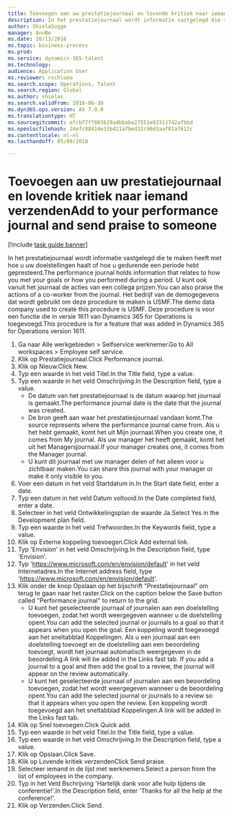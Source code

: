 ```yaml
--- 
title: Toevoegen aan uw prestatiejournaal en lovende kritiek naar iemand verzenden
description: In het prestatiejournaal wordt informatie vastgelegd die te maken heeft met hoe u uw doelstellingen haalt of hoe u gedurende een periode hebt gepresteerd.
author: ShielaSogge
manager: AnnBe
ms.date: 10/13/2016
ms.topic: business-process
ms.prod: 
ms.service: dynamics-365-talent
ms.technology: 
audience: Application User
ms.reviewer: rschloma
ms.search.scope: Operations, Talent
ms.search.region: Global
ms.author: shielas
ms.search.validFrom: 2016-06-30
ms.dyn365.ops.version: AX 7.0.0
ms.translationtype: HT
ms.sourcegitcommit: efcb77ff883b29a4bbaba27551e02311742afbbd
ms.openlocfilehash: 24efc88414e33b421a7bed32c90d3aaf81af612c
ms.contentlocale: nl-nl
ms.lasthandoff: 05/08/2018

---
```

# <a name="add-to-your-performance-journal-and-send-praise-to-someone"></a><span data-ttu-id="5a172-103">Toevoegen aan uw prestatiejournaal en lovende kritiek naar iemand verzenden</span><span class="sxs-lookup"><span data-stu-id="5a172-103">Add to your performance journal and send praise to someone</span></span>

[!include [task guide banner](../../includes/task-guide-banner.md)]

<span data-ttu-id="5a172-104">In het prestatiejournaal wordt informatie vastgelegd die te maken heeft met hoe u uw doelstellingen haalt of hoe u gedurende een periode hebt gepresteerd.</span><span class="sxs-lookup"><span data-stu-id="5a172-104">The performance journal holds information that relates to how you met your goals or how you performed during a period.</span></span> <span data-ttu-id="5a172-105">U kunt ook vanuit het journaal de acties van een collega prijzen.</span><span class="sxs-lookup"><span data-stu-id="5a172-105">You can also praise the actions of a co-worker from the journal.</span></span> <span data-ttu-id="5a172-106">Het bedrijf van de demogegevens dat wordt gebruikt om deze procedure te maken is USMF.</span><span class="sxs-lookup"><span data-stu-id="5a172-106">The demo data company used to create this procedure is USMF.</span></span> <span data-ttu-id="5a172-107">Deze procedure is voor een functie die in versie 1611 van Dynamics 365 for Operations is toegevoegd.</span><span class="sxs-lookup"><span data-stu-id="5a172-107">This procedure is for a feature that was added in Dynamics 365 for Operations version 1611.</span></span>

1. <span data-ttu-id="5a172-108">Ga naar Alle werkgebieden > Selfservice werknemer.</span><span class="sxs-lookup"><span data-stu-id="5a172-108">Go to All workspaces > Employee self service.</span></span>
2. <span data-ttu-id="5a172-109">Klik op Prestatiejournaal.</span><span class="sxs-lookup"><span data-stu-id="5a172-109">Click Performance journal.</span></span>
3. <span data-ttu-id="5a172-110">Klik op Nieuw.</span><span class="sxs-lookup"><span data-stu-id="5a172-110">Click New.</span></span>
4. <span data-ttu-id="5a172-111">Typ een waarde in het veld Titel.</span><span class="sxs-lookup"><span data-stu-id="5a172-111">In the Title field, type a value.</span></span>
5. <span data-ttu-id="5a172-112">Typ een waarde in het veld Omschrijving.</span><span class="sxs-lookup"><span data-stu-id="5a172-112">In the Description field, type a value.</span></span>
    * <span data-ttu-id="5a172-113">De datum van het prestatiejournaal is de datum waarop het journaal is gemaakt.</span><span class="sxs-lookup"><span data-stu-id="5a172-113">The performance journal date is the date that the journal was created.</span></span>  
    * <span data-ttu-id="5a172-114">De bron geeft aan waar het prestatiesjournaal vandaan komt.</span><span class="sxs-lookup"><span data-stu-id="5a172-114">The source represents where the performance journal came from.</span></span> <span data-ttu-id="5a172-115">Als u het hebt gemaakt, komt het uit Mijn journaal.</span><span class="sxs-lookup"><span data-stu-id="5a172-115">When you create one, it comes from My journal.</span></span> <span data-ttu-id="5a172-116">Als uw manager het heeft gemaakt, komt het uit het Managersjournaal.</span><span class="sxs-lookup"><span data-stu-id="5a172-116">If your manager creates one, it comes from the Manager journal.</span></span>  
    * <span data-ttu-id="5a172-117">U kunt dit journaal met uw manager delen of het alleen voor u zichtbaar maken.</span><span class="sxs-lookup"><span data-stu-id="5a172-117">You can share this journal with your manager or make it only visible to you.</span></span>  
6. <span data-ttu-id="5a172-118">Voer een datum in het veld Startdatum in.</span><span class="sxs-lookup"><span data-stu-id="5a172-118">In the Start date field, enter a date.</span></span>
7. <span data-ttu-id="5a172-119">Typ een datum in het veld Datum voltooid.</span><span class="sxs-lookup"><span data-stu-id="5a172-119">In the Date completed field, enter a date.</span></span>
8. <span data-ttu-id="5a172-120">Selecteer in het veld Ontwikkelingsplan de waarde Ja.</span><span class="sxs-lookup"><span data-stu-id="5a172-120">Select Yes in the Development plan field.</span></span>
9. <span data-ttu-id="5a172-121">Typ een waarde in het veld Trefwoorden.</span><span class="sxs-lookup"><span data-stu-id="5a172-121">In the Keywords field, type a value.</span></span>
10. <span data-ttu-id="5a172-122">Klik op Externe koppeling toevoegen.</span><span class="sxs-lookup"><span data-stu-id="5a172-122">Click Add external link.</span></span>
11. <span data-ttu-id="5a172-123">Typ 'Envision' in het veld Omschrijving.</span><span class="sxs-lookup"><span data-stu-id="5a172-123">In the Description field, type 'Envision'.</span></span>
12. <span data-ttu-id="5a172-124">Typ '<https://www.microsoft.com/en/envision/default>' in het veld Internetadres.</span><span class="sxs-lookup"><span data-stu-id="5a172-124">In the Internet address field, type '<https://www.microsoft.com/en/envision/default>'.</span></span>
13. <span data-ttu-id="5a172-125">Klik onder de knop Opslaan op het bijschrift "Prestatiejournaal" om terug te gaan naar het raster.</span><span class="sxs-lookup"><span data-stu-id="5a172-125">Click on the caption below the Save button called "Performance journal" to return to the grid.</span></span>
    * <span data-ttu-id="5a172-126">U kunt het geselecteerde journaal of journalen aan een doelstelling toevoegen, zodat het wordt weergegeven wanneer u de doelstelling opent.</span><span class="sxs-lookup"><span data-stu-id="5a172-126">You can add the selected journal or journals to a goal so that it appears when you open the goal.</span></span> <span data-ttu-id="5a172-127">Een koppeling wordt toegevoegd aan het sneltabblad Koppelingen. Als u een journaal aan een doelstelling toevoegt en de doelstelling aan een beoordeling toevoegt, wordt het journaal automatisch weergegeven in de beoordeling.</span><span class="sxs-lookup"><span data-stu-id="5a172-127">A link will be added in the Links fast tab.    If you add a journal to a goal and then add the goal to a review, the journal will appear on the review automatically.</span></span>  
    * <span data-ttu-id="5a172-128">U kunt het geselecteerde journaal of journalen aan een beoordeling toevoegen, zodat het wordt weergegeven wanneer u de beoordeling opent.</span><span class="sxs-lookup"><span data-stu-id="5a172-128">You can add the selected journal or journals to a review so that it appears when you open the review.</span></span>    <span data-ttu-id="5a172-129">Een koppeling wordt toegevoegd aan het sneltabblad Koppelingen.</span><span class="sxs-lookup"><span data-stu-id="5a172-129">A link will be added in the Links fast tab.</span></span>  
14. <span data-ttu-id="5a172-130">Klik op Snel toevoegen.</span><span class="sxs-lookup"><span data-stu-id="5a172-130">Click Quick add.</span></span>
15. <span data-ttu-id="5a172-131">Typ een waarde in het veld Titel.</span><span class="sxs-lookup"><span data-stu-id="5a172-131">In the Title field, type a value.</span></span>
16. <span data-ttu-id="5a172-132">Typ een waarde in het veld Omschrijving.</span><span class="sxs-lookup"><span data-stu-id="5a172-132">In the Description field, type a value.</span></span>
17. <span data-ttu-id="5a172-133">Klik op Opslaan.</span><span class="sxs-lookup"><span data-stu-id="5a172-133">Click Save.</span></span>
18. <span data-ttu-id="5a172-134">Klik op Lovende kritiek verzenden</span><span class="sxs-lookup"><span data-stu-id="5a172-134">Click Send praise.</span></span>
19. <span data-ttu-id="5a172-135">Selecteer iemand in de lijst met werknemers.</span><span class="sxs-lookup"><span data-stu-id="5a172-135">Select a person from the list of employees in the company.</span></span>
20. <span data-ttu-id="5a172-136">Typ in het Veld Bschrijving 'Hartelijk dank voor alle hulp tijdens de conferentie!'.</span><span class="sxs-lookup"><span data-stu-id="5a172-136">In the Description field, enter 'Thanks for all the help at the conference!'.</span></span>
21. <span data-ttu-id="5a172-137">Klik op Verzenden.</span><span class="sxs-lookup"><span data-stu-id="5a172-137">Click Send.</span></span>


